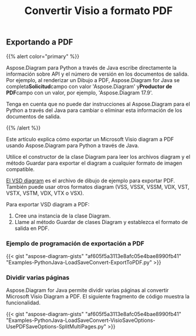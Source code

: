 ﻿---
title:  Convertir Visio a formato PDF
linktitle: Convertir Visio a PDF
type: docs
weight: 10
url: /es/python-java/convert-visio-to-pdf/
description: Este tema le muestra cómo convertir Visio a formatos PDF usando Aspose.Diagram para Python a través de Java. Convertir VSD, vss, vdw, vst, VSDX, VSSX, VSTX, 076181, 076181.
---
## **Exportando a PDF**
{{% alert color="primary" %}}

Aspose.Diagram para Python a través de Java escribe directamente la información sobre API y el número de versión en los documentos de salida. Por ejemplo, al renderizar un Dibujo a PDF, Aspose.Diagram for Java se completa**Solicitud**campo con valor 'Aspose.Diagram' y**Productor de PDF**campo con un valor, por ejemplo, 'Aspose.Diagram 17.9'.

Tenga en cuenta que no puede dar instrucciones al Aspose.Diagram para el Python a través del Java para cambiar o eliminar esta información de los documentos de salida.

{{% /alert %}}

Este artículo explica cómo exportar un Microsoft Visio diagram a PDF usando Aspose.Diagram para Python a través de Java.

Utilice el constructor de la clase Diagram para leer los archivos diagram y el método Guardar para exportar el diagram a cualquier formato de imagen compatible.

[El VSD diagram](ExportToPDF.vsd) es el archivo de dibujo de ejemplo para exportar PDF. También puede usar otros formatos diagram (VSS, VSSX, VSSM, VDX, VST, VSTX, VSTM, VDX, VTX o VSX).

Para exportar VSD diagram a PDF:

1. Cree una instancia de la clase Diagram.
1. Llame al método Guardar de clases Diagram y establezca el formato de salida en PDF.

### **Ejemplo de programación de exportación a PDF**
{{< gist "aspose-diagram-gists" "af605f5a3113e8afc05e4bae8990fb41" "Examples-PythonJava-LoadSaveConvert-ExportToPDF.py" >}}

### **Dividir varias páginas**
Aspose.Diagram for Java permite dividir varias páginas al convertir Microsoft Visio Diagram a PDF. El siguiente fragmento de código muestra la funcionalidad.

{{< gist "aspose-diagram-gists" "af605f5a3113e8afc05e4bae8990fb41" "Examples-PythonJava-LoadSaveConvert-VisioSaveOptions-UsePDFSaveOptions-SplitMultiPages.py" >}}
